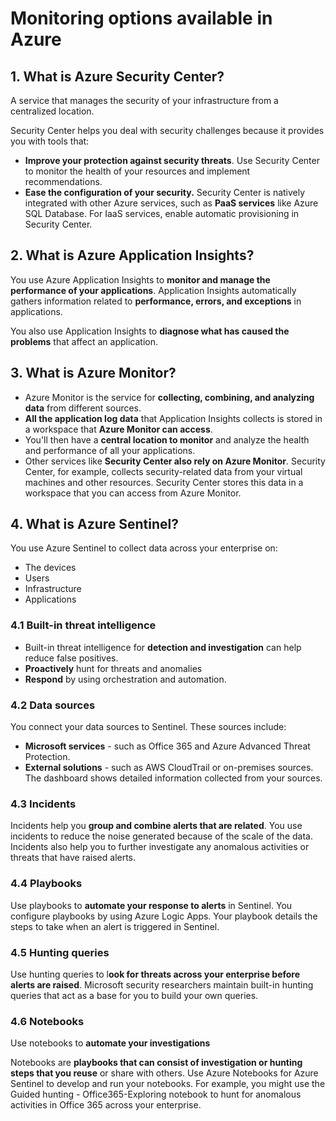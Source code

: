 # Monitoring options available in Azure

## 1. What is Azure Security Center?

A service that manages the security of your infrastructure from a centralized location.

Security Center helps you deal with security challenges because it provides you with tools that:

* **Improve your protection against security threats**. Use Security Center to monitor the health of your resources and implement recommendations.
* **Ease the configuration of your security.** Security Center is natively integrated with other Azure services, such as **PaaS services** like Azure SQL Database. For IaaS services, enable automatic provisioning in Security Center.

## 2. What is Azure Application Insights?

You use Azure Application Insights to **monitor and manage the performance of your applications**. Application Insights automatically gathers information related to **performance, errors, and exceptions** in applications.

You also use Application Insights to **diagnose what has caused the problems** that affect an application.

## 3. What is Azure Monitor?

* Azure Monitor is the service for **collecting, combining, and analyzing data** from different sources.
* **All the application log data** that Application Insights collects is stored in a workspace that **Azure Monitor can access**.
* You'll then have a **central location to monitor** and analyze the health and performance of all your applications.
* Other services like **Security Center also rely on Azure Monitor**. Security Center, for example, collects security-related data from your virtual machines and other resources. Security Center stores this data in a workspace that you can access from Azure Monitor.

## 4. What is Azure Sentinel?

You use Azure Sentinel to collect data across your enterprise on:

* The devices
* Users
* Infrastructure
* Applications

### 4.1 Built-in threat intelligence

* Built-in threat intelligence for **detection and investigation** can help reduce false positives.
* **Proactively** hunt for threats and anomalies
* **Respond** by using orchestration and automation.

### 4.2 Data sources

You connect your data sources to Sentinel. These sources include:

* **Microsoft services** - such as Office 365 and Azure Advanced Threat Protection. 
* **External solutions** - such as AWS CloudTrail or on-premises sources. The dashboard shows detailed information collected from your sources.

### 4.3 Incidents

Incidents help you **group and combine alerts that are related**. You use incidents to reduce the noise generated because of the scale of the data. Incidents also help you to further investigate any anomalous activities or threats that have raised alerts.

### 4.4 Playbooks

Use playbooks to **automate your response to alerts** in Sentinel. You configure playbooks by using Azure Logic Apps. Your playbook details the steps to take when an alert is triggered in Sentinel.

### 4.5 Hunting queries

Use hunting queries to l**ook for threats across your enterprise before alerts are raised**. Microsoft security researchers maintain built-in hunting queries that act as a base for you to build your own queries.

### 4.6 Notebooks

Use notebooks to **automate your investigations**

Notebooks are **playbooks that can consist of investigation or hunting steps that you reuse** or share with others. Use Azure Notebooks for Azure Sentinel to develop and run your notebooks. For example, you might use the Guided hunting - Office365-Exploring notebook to hunt for anomalous activities in Office 365 across your enterprise.
